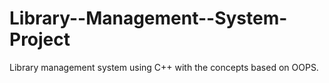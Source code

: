 # Library--Management--System-Project
Library management system using C++ with the concepts based on OOPS.
